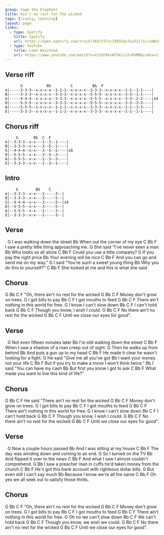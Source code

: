 ```yaml
---
group: Cage the Elephant
title: Ain't no rest for the wicked
tags: [lively, learning]
layout: page
links:
  - type: Spotify
    title: Spotify
    url: https://open.spotify.com/track/3kb72STxc2959ZqsTwu52i?si=1mWiklwhRxexWZFwMwfSKQ
  - type: YouTube
    title: Luke Waistead
    url: https://www.youtube.com/watch?v=XJtQ7AkvWTU&list=RDMM&index=11&ab_channel=LukeWalstead
---
```

 
## Verse riff

```chordpro
       G           Bb         C         Bb  F
e|-----3-3-3--x-x-x-x--1-1-1--x-x-x-x--3-3-3--x-x-x-x--1-1--1-1----|
B|-----3-3-3--x-x-x-x--3-3-3--x-x-x-x--5-5-5--x-x-x-x--3-3--1-1----|
G|-----4-4-4--x-x-x-x--3-3-3--x-x-x-x--5-5-5--x-x-x-x--3-3--2-2----|x4
D|-----5-5-5--x-x-x-x--3-3-3--x-x-x-x--5-5-5--x-x-x-x--3-3--3-3----|
A|-----5-5-5--x-x-x-x--1-1-1--x-x-x-x--3-3-3--x-x-x-x--1-1--3-3----|
E|-----3-3-3--x-x-x-x--1-1-1--x-x-x-x--3-3-3--x-x-x-x--1-1--1-1----|
```

## Chorus riff

```chordpro
     G       Bb  C  F
e|--3-3-3--x-x---1--3--1----|
B|--3-3-3--x-x---3--5--1----|
G|--4-4-4--x-x---3--5--2----|x8
D|--5-5-5--x-x---3--5--3----|
A|--5-5-5--x-x---1--3--3----|
E|--3-3-3--x-x---1--3--1----|
```

## Intro

```
     G        Bb    C
e|--3-3-3--x-x---1-----3--|
B|--3-3-3--x-x---3-----5--|
G|--4-4-4--x-x---3-----5--|x4
D|--5-5-5--x-x---3-----5--|
A|--5-5-5--x-x---1-----3--|
E|--3-3-3--x-x---1-----3--|
```

## Verse

&nbsp;         G
I was walking down the street
               Bb
When out the corner of my eye
          C                   Bb      F
I saw a pretty little thing approaching me.
                G
She said "I've never seen a man
      Bb
Who looks so all alone
            C          Bb    F
Could you use a little company?
        G
If you pay the right price
       Bb
Your evening will be nice
            C                 Bb     F
And you can go and send me on my way."
                 G
I said "You're such a sweet young thing
        Bb
Why you do this to yourself?"
      C               Bb                F
She looked at me and this is what she said

## Chorus

 G                                 Bb C F
"Oh, there ain't no rest for the wicked
 G                  Bb C F
Money don't grow on trees.
   G
I got bills to pay
       Bb C F
I got mouths to feed
             G                       Bb C F
There ain't nothing in this world for free.
         G
I know I can't slow down
   Bb C F
I can't hold back
            G                  Bb C F
Though you know, I wish I could.
          G                      Bb C F
No there ain't no rest for the wicked
         G                    Bb C F
Until we close our eyes for good".

## Verse

&nbsp;         G
Not even fifteen minutes later
               Bb
I'm still walking down the street
          C                   Bb      F
When I saw a shadow of a man creep out of sight.
                G
Then he walks up from behind
      Bb
And puts a gun up to my head
            C          Bb    F
He made it clear he wasn't looking for a fight.
               G
He said "Give me all you've got
      Bb
I want your money not your life
            C          Bb    F
But if you try to make a move I won't think twice."
               Bb
I said "You can have my cash
      Bb
But first you know I got to ask
            C          Bb    F
What made you want to live this kind of life?"

## Chorus

 G                                 Bb C F
He said "There ain't no rest for the wicked
 G                     Bb C F
Money don't grow on trees.
   G
I got bills to pay
       Bb C F
I got mouths to feed
            G                       Bb C F
There ain't nothing in this world for free.
         G
I know I can't slow down
   Bb C F
I can't hold back
            G                  Bb C F
Though you know, I wish I could.
          G                      Bb C F
No there ain't no rest for the wicked
         G                    Bb C F
Until we close our eyes for good".

## Verse

&nbsp;         G
Now a couple hours passed
               Bb
And I was sitting at my house
            C          Bb    F
The day was winding down and coming to an end.
          G
So I turned on the TV
               Bb
And flipped it over to the news
            C          Bb    F
And what I saw I almost couldn't comprehend.
          G                                      Bb
I saw a preacher man in cuffs he'd taken money from the church
            C          Bb    F
He's got this bank account with righteous dollar bills.
               G
But even still I can't say much
               Bb
Because I know we're all the same
            C          Bb    F
Oh yes we all seek out to satisfy those thrills.

## Chorus

 G                                 Bb C F
"Oh, there ain't no rest for the wicked
 G                  Bb C F
Money don't grow on trees.
   G
I got bills to pay
       Bb C F
I got mouths to feed
             G                       Bb C F
There ain't nothing in this world for free.
         G
Oh no we can't slow down
   Bb C F
We can't hold back
            G                  Bb C F
Though you know, we wish we could.
          G                      Bb C F
No there ain't no rest for the wicked
         G                    Bb C F
Until we close our eyes for good".

